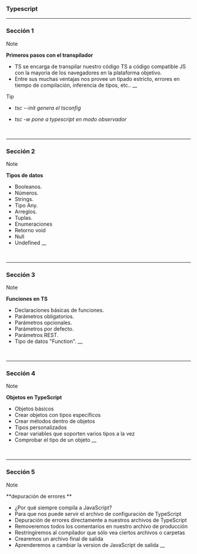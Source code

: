 ### Typescript

---

### Sección 1

> [!NOTE]
>
> **Primeros pasos con el transpilador**
>
> - TS se encarga de transpilar nuestro código TS a código compatible JS con la mayoria de los navegadores en la plataforma objetivo.
> - Entre sus muchas ventajas nos provee un tipado estricto, errores en tiempo de compilación, inferencia de tipos, etc..
>   \_\_

> [!TIP]
>
> - _tsc --init genera el tsconfig_
>
> - _tsc -w pone a typescript en modo observador_

<br>

---

### Sección 2

> [!NOTE]
>
> **Tipos de datos**
>
> - Booleanos.
> - Números.
> - Strings.
> - Tipo Any.
> - Arreglos.
> - Tuplas.
> - Enumeraciones
> - Retorno void
> - Null
> - Undefined
>   \_\_

<br>

---

### Sección 3

> [!NOTE]
>
> **Funciones en TS**
>
> - Declaraciones básicas de funciones.
> - Parámetros obligatorios.
> - Parámetros opcionales.
> - Parámetros por defecto.
> - Parámetros REST.
> - Tipo de datos "Function".
>   \_\_

<br>

---

### Sección 4

> [!NOTE]
>
> **Objetos en TypeScript**
>
> - Objetos básicos
> - Crear objetos con tipos específicos
> - Crear métodos dentro de objetos
> - Tipos personalizados
> - Crear variables que soporten varios tipos a la vez
> - Comprobar el tipo de un objeto
>   \_\_

<br>

---

### Sección 5

> [!NOTE]
>
> **depuración de errores **
>
> - ¿Por qué siempre compila a JavaScript?
> - Para que nos puede servir el archivo de configuración de TypeScript
> - Depuración de errores directamente a nuestros archivos de TypeScript
> - Removeremos todos los comentarios en nuestro archivo de producción
> - Restringiremos al compilador que sólo vea ciertos archivos o carpetas
> - Crearemos un archivo final de salida
> - Aprenderemos a cambiar la version de JavaScript de salida
>   \_\_

<br>
